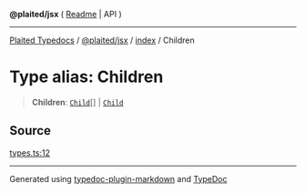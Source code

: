 **@plaited/jsx** ( [Readme](../../README.md) \| API )

***

[Plaited Typedocs](../../../../modules.md) / [@plaited/jsx](../../modules.md) / [index](../README.md) / Children

# Type alias: Children

> **Children**: [`Child`](Child.md)[] \| [`Child`](Child.md)

## Source

[types.ts:12](https://github.com/plaited/plaited/blob/95d1a1b/libs/jsx/src/types.ts#L12)

***

Generated using [typedoc-plugin-markdown](https://www.npmjs.com/package/typedoc-plugin-markdown) and [TypeDoc](https://typedoc.org/)
